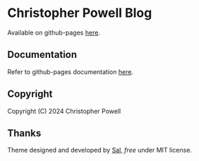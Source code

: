 # Christopher Powell Blog

Available on github-pages [here](https://powell-christopher.github.io/).

## Documentation

Refer to github-pages documentation [here](https://docs.github.com/en/pages/setting-up-a-github-pages-site-with-jekyll).

## Copyright

Copyright (C) 2024 Christopher Powell

## Thanks

Theme designed and developed by [Sal](https://www.wowthemes.net), *free* under MIT license. 